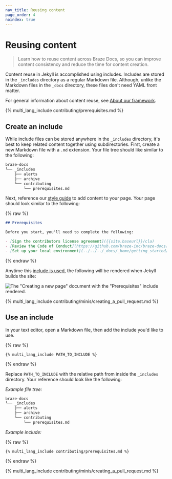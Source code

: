 ```yaml
---
nav_title: Reusing content
page_order: 4
noindex: true
---
```


# Reusing content

> Learn how to reuse content across Braze Docs, so you can improve content consistency and reduce the time for content creation.

Content reuse in Jekyll is accomplished using includes. Includes are stored in the `_includes` directory as a regular Markdown file. Although, unlike the Markdown files in the `_docs` directory, these files don't need YAML front matter.

For general information about content reuse, see [About our framework](../../../_docs/_home/about_our_framework.md).

{% multi_lang_include contributing/prerequisites.md %}

## Create an include

While include files can be stored anywhere in the `_includes` directory, it's best to keep related content together using subdirectories. First, create a new Markdown file with a `.md` extension. Your file tree should like similar to the following:

```bash
braze-docs
└── _includes
    ├── alerts
    ├── archive
    └── contributing
        └── prerequisites.md
```

Next, reference our [style guide](https://docs.google.com/document/u/2/d/e/2PACX-1vTluyDFO3ZEV7V6VvhXE4As_hSFwmnFFdU9g6_TrAYTgH1QmbRoEDDdn5GzKAB9vdBbIdyiFdoaJcNk/pub) to add content to your page. Your page should look similar to the following:

{% raw %}
```markdown
## Prerequisites

Before you start, you'll need to complete the following:

- [Sign the contributors license agreement]({{site.baseurl}}/cla)
- [Review the Code of Conduct](https://github.com/braze-inc/braze-docs/blob/develop/CODE_OF_CONDUCT.md)
- [Set up your local environment](../../../_docs/_home/getting_started/setting_up_your_environment.md)
```
{% endraw %}

Anytime this [include is used](#using-an-include), the following will be rendered when Jekyll builds the site:

![The "Creating a new page" document with the "Prerequisites" include rendered.]()

{% multi_lang_include contributing/minis/creating_a_pull_request.md %}

## Use an include

In your text editor, open a Markdown file, then add the include you'd like to use.

{% raw %}
```plaintext
{% multi_lang_include PATH_TO_INCLUDE %}
```
{% endraw %}

Replace `PATH_TO_INCLUDE` with the relative path from inside the `_includes` directory. Your reference should look like the following:

_Example file tree:_

```bash
braze-docs
└── _includes
    ├── alerts
    ├── archive
    └── contributing
        └── prerequisites.md
```

_Example include:_

{% raw %}
```plaintext
{% multi_lang_include contributing/prerequisites.md %}
```
{% endraw %}

{% multi_lang_include contributing/minis/creating_a_pull_request.md %}
